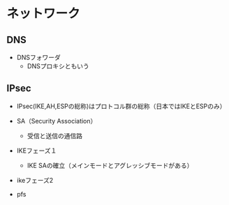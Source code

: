 # ネットワーク

## DNS
- DNSフォワーダ
  - DNSプロキシともいう
 
## IPsec
  - IPsec(IKE,AH,ESPの総称)はプロトコル群の総称（日本ではIKEとESPのみ）
 
- SA（Security Association）
  - 受信と送信の通信路
 
- IKEフェーズ１
  - IKE SAの確立（メインモードとアグレッシブモードがある）
- ikeフェーズ2

- pfs
